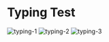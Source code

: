 # Typing Test

![typing-1](https://user-images.githubusercontent.com/87524379/147929835-99698840-9289-4de9-959b-39fd0571badf.jpg)
![typing-2](https://user-images.githubusercontent.com/87524379/147929853-24eba25d-ec02-4b97-a87c-f8496bed85ee.jpg)
![typing-3](https://user-images.githubusercontent.com/87524379/147929870-c639d572-a176-4352-9f61-bf6d2728d906.jpg)
